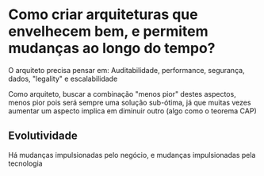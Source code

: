 # Como criar arquiteturas que envelhecem bem, e permitem mudanças ao longo do tempo?

O arquiteto precisa pensar em: Auditabilidade, performance, segurança, dados, "legality" e escalabilidade

Como arquiteto, buscar a combinação "menos pior" destes aspectos, menos pior pois será sempre uma solução sub-ótima, já que muitas vezes aumentar um aspecto implica em diminuir outro (algo como o teorema CAP)

## Evolutividade

Há mudanças impulsionadas pelo negócio, e mudanças impulsionadas pela tecnologia